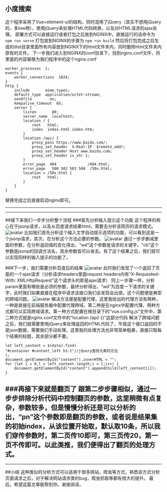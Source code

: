 ## 小度搜索
这个程序采用了Vue+element-ui的结构，同时混用了jQuery（其实不想用jQuery的，多low啊），使用jQuery来处理HTML代码转换，以及对HTML请求的ajax处理。
部署方式可以直接运行或者打包之后放到NGINX中，直接运行的话命令为
``` npm run serve ```
打包放到NGINX的步骤为
``` npm run build ```
然后将打包完成之后生成的dist目录里面所有内容放到NGINX下的html文件夹内，同时删除html文件夹内原有的文件。
下一步我们进入到NGINX的conf目录下，找到nginx.conf文件，将里面的内容替换为我们程序中的这个nginx.conf
```
worker_processes  1;
events {
    worker_connections  1024;
}
http {
    include       mime.types;
    default_type  application/octet-stream;
    sendfile        on;
    keepalive_timeout  65;
    server {
        listen       80;
        server_name  localhost;
        location / {
            root   html;
            index  index.html index.htm;
        }
		location /api/ {
			proxy_pass https://www.baidu.com/;
			proxy_set_header  X-Real-IP  $remote_addr;
			proxy_set_header Host www.baidu.com;
			proxy_set_header is_xhr 1;
		}
        error_page  404              /404.html;
        error_page   500 502 503 504  /50x.html;
        location = /50x.html {
            root   html;
        }
    }
}
```
替换完成之后直接启动nginx即可。

---
---
##接下来我们一步步分析整个流程
###首先分析输入提示这个功能
这个程序的核心在于jsonp请求，以及从百度请求结果html，需要去分析该网页的请求模式。
![avatar](http://tc.pinea.club/img/step1.png)
比如我们首先分析这个输入文字自动提示选项的功能，可以看到这是一个jsonp请求，其次，在分析这个方法必要的参数。
![avatar](http://tc.pinea.club/img/step1_param.png)
通过一步步删减里面的参数，在分析返回值的变化得出，“wd”这个参数是请求的关键字，“cb”这个参数是jsonp的回调方法名，其余参数皆可以省去。有了这个结果之后，我们就可以实现同样的输入提示的功能了。

###下一步，我们需要分析百度后的结果
![avatar](http://tc.pinea.club/img/step2.png)
此时我们发现了一个返回了页面的一个ajax请求（分析请求headers里面request headers内有“X-Requested-With: XMLHttpRequest”这个请求头的即是ajax请求）
同上一步骤一样，分析param里面有哪些是必须的参数，最终分析得出，“wd”为百度一下请求的关键字，此时我们如果直接在程序中请求该接口我们会发现会出错，这个问题便是典型的跨域问题。
![avatar](http://tc.pinea.club/img/step2_proxy.png)
解决方法便是配置代理，这里我给出的代理方法有两种，一种是直接在前端服务器中配置代理跨域，第二种是在nginx中配置代理，两种方式都可以实现跨域请求。第一种方式配置在根目录下的“vue.config.js”文件中，第二种方式就是nginx.conf文件中的“location /api/ {}”这部分代码
解决了跨域问题之后，我们就需要使用jQuery来处理返回的HTML代码了，毕竟这个接口返回的不是json数据，需要我们手动处理，这里我的处理方法也非常简单粗暴，直接只取每个结果的标题，其余部分都不要。
```
let left_content = $(data).find(
"#container #content_left h3.t"//jQuery查找元素的方法
);
document.getElementById("content").innerHTML = "";
for (let i = 0,l = left_content.length;i < l;i++) {
    document.getElementById("content").appendChild(left_content[i]);
}
```
###再接下来就是翻页了
跟第二步步骤相似，通过一步步排除分析代码中控制翻页的参数，这里稍微有点复杂，参数较多，但是慢慢分析还是可以分析的出，“pn”这个参数即是翻页的参数，或者说是结果集的初始index，从该位置开始取，默认取10条，所以我们穿传参数时，第二页传10即可，第三页传20，第一页不传即可。以此类推，我们便得出了翻页的处理方式。
---
---
##小结
这种类似的分析方式可以适用于很多网站，爬虫等方式，熟悉该方式分析页面请求之后，对于解决网站请求类的bug，爬虫抓取等都有很大的提升。
最后，希望这篇文章能帮到你。谢谢阅读。
